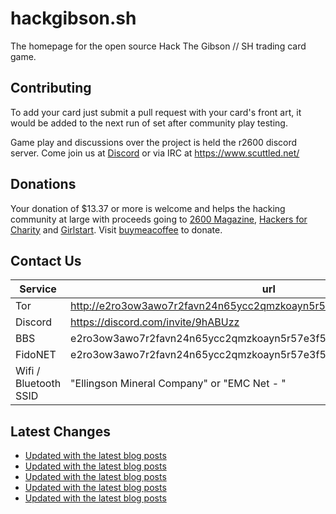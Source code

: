 # hackgibson.sh
The homepage for the open source Hack The Gibson // SH trading card game.


## Contributing

To add your card just submit a pull request with your card's front art, it would be added to the next run of set after community play testing.

Game play and discussions over the project is held the r2600 discord server. Come join us at [Discord](https://discord.com/invite/9hABUzz) or via IRC at https://www.scuttled.net/


## Donations

Your donation of $13.37 or more is welcome and helps the hacking community at large with proceeds going to [2600 Magazine](https://2600.com/), [Hackers for Charity](https://hackersforcharity.org) and [Girlstart](https://girlstart.org).  Visit [buymeacoffee](https://www.buymeacoffee.com/hackgibson.sh) to donate.


## Contact Us

Service | url
-|-
Tor | http://e2ro3ow3awo7r2favn24n65ycc2qmzkoayn5r57e3f56nvjwdcgg32ad.onion
Discord | https://discord.com/invite/9hABUzz
BBS | e2ro3ow3awo7r2favn24n65ycc2qmzkoayn5r57e3f56nvjwdcgg32ad.onion:23
FidoNET | e2ro3ow3awo7r2favn24n65ycc2qmzkoayn5r57e3f56nvjwdcgg32ad.onion:24554
Wifi / Bluetooth SSID | "Ellingson Mineral Company" or "EMC Net - <fidonet address>"

## Latest Changes
<!-- BLOG-POST-LIST:START -->
- [Updated with the latest blog posts](https://github.com/DFW2600/hackgibson.sh/commit/6bd117f2f9de4cf4b0ff149f84d3ad00c87821d3)
- [Updated with the latest blog posts](https://github.com/DFW2600/hackgibson.sh/commit/e37b974676aaf092886c98645d51ea09c6f540c1)
- [Updated with the latest blog posts](https://github.com/DFW2600/hackgibson.sh/commit/e544f7a5b2c0be5e2e68366c08655c9040b5c74a)
- [Updated with the latest blog posts](https://github.com/DFW2600/hackgibson.sh/commit/afc0910ae0f7355c49143aaf83f346951eecdd68)
- [Updated with the latest blog posts](https://github.com/DFW2600/hackgibson.sh/commit/b90eb2ae4084ef64ee1333564fb1da00a4601904)
<!-- BLOG-POST-LIST:END -->
